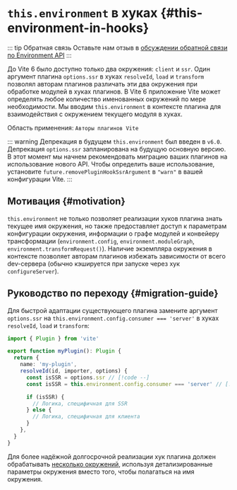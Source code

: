 # `this.environment` в хуках {#this-environment-in-hooks}

::: tip Обратная связь
Оставьте нам отзыв в [обсуждении обратной связи по Environment API](https://github.com/vitejs/vite/discussions/16358)
:::

До Vite 6 было доступно только два окружения: `client` и `ssr`. Один аргумент плагина `options.ssr` в хуках `resolveId`, `load` и `transform` позволял авторам плагинов различать эти два окружения при обработке модулей в хуках плагинов. В Vite 6 приложение Vite может определять любое количество именованных окружений по мере необходимости. Мы вводим `this.environment` в контексте плагина для взаимодействия с окружением текущего модуля в хуках.

Область применения: `Авторы плагинов Vite`

::: warning Депрекация в будущем
`this.environment` был введен в `v6.0`. Депрекация `options.ssr` запланирована на будущую основную версию. В этот момент мы начнем рекомендовать миграцию ваших плагинов на использование нового API. Чтобы определить ваше использование, установите `future.removePluginHookSsrArgument` в `"warn"` в вашей конфигурации Vite.
:::

## Мотивация {#motivation}

`this.environment` не только позволяет реализации хуков плагина знать текущее имя окружения, но также предоставляет доступ к параметрам конфигурации окружения, информации о графе модулей и конвейеру трансформации (`environment.config`, `environment.moduleGraph`, `environment.transformRequest()`). Наличие экземпляра окружения в контексте позволяет авторам плагинов избежать зависимости от всего dev-сервера (обычно кэшируется при запуске через хук `configureServer`).

## Руководство по переходу {#migration-guide}

Для быстрой адаптации существующего плагина замените аргумент `options.ssr` на `this.environment.config.consumer === 'server'` в хуках `resolveId`, `load` и `transform`:

```ts
import { Plugin } from 'vite'

export function myPlugin(): Plugin {
  return {
    name: 'my-plugin',
    resolveId(id, importer, options) {
      const isSSR = options.ssr // [!code --]
      const isSSR = this.environment.config.consumer === 'server' // [!code ++]

      if (isSSR) {
        // Логика, специфичная для SSR
      } else {
        // Логика, специфичная для клиента
      }
    },
  }
}
```

Для более надёжной долгосрочной реализации хук плагина должен обрабатывать [несколько окружений](/guide/api-environment.html#accessing-the-current-environment-in-hooks), используя детализированные параметры окружения вместо того, чтобы полагаться на имя окружения.
